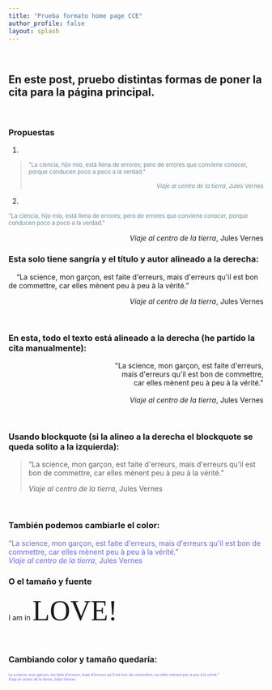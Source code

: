 ```yaml
---
title: "Prueba formato home page CCE"
author_profile: false
layout: splash
---
```

&nbsp;
&nbsp;
## En este post, pruebo distintas formas de poner la cita para la página principal. 

&nbsp; 
&nbsp; 
### __Propuestas__

1.  


> <span style="color:#668c99; font-size:0.8em;"> "La ciencia, hijo mío, está llena de errores; pero de errores que conviene conocer, porque conducen poco a poco a la verdad."</span>
> <div style="text-align: right;color:#668c99; font-size:0.8em;"> <i>Viaje al centro de la tierra</i>, Jules Vernes</div>  

2.  


<span style="color:#668c99; font-size:0.8em;"> "La ciencia, hijo mío, está llena de errores; pero de errores que conviene conocer, porque conducen poco a poco a la verdad."
<div style="text-align: right"> <i>Viaje al centro de la tierra</i>, Jules Vernes</div></span>

### Esta solo tiene sangría y el título y autor alineado a la derecha:

&nbsp;&nbsp;&nbsp;&nbsp;“La science, mon garçon, est faite d'erreurs, mais d'erreurs qu'il est bon de commettre, car elles mènent peu à peu à la vérité.”
<div style="text-align: right"> <i>Viaje al centro de la tierra</i>, Jules Vernes</div>

&nbsp; 
&nbsp; 
### En esta, todo el texto está alineado a la derecha (he partido la cita manualmente):

<div style="text-align: right">"La science, mon garçon, est faite d'erreurs, <br>  mais d'erreurs qu'il est bon de commettre, <br>  car elles mènent peu à peu à la vérité."<br><br><i> Viaje al centro de la tierra</i>, Jules Vernes </div>

&nbsp; 
&nbsp; 
### Usando blockquote (si la alineo a la derecha el blockquote se queda solito a la izquierda):

> “La science, mon garçon, est faite d'erreurs, mais d'erreurs qu'il est bon de commettre, car elles mènent peu à peu à la vérité.”
>
> *Viaje al centro de la tierra*, Jules Vernes

&nbsp; 
&nbsp; 
### También podemos cambiarle el color:

<span style="color:#6666ff"> “La science, mon garçon, est faite d'erreurs, mais d'erreurs qu'il est bon de commettre, car elles mènent peu à peu à la vérité.”<br>
*Viaje al centro de la tierra*, Jules Vernes</span>

### O el tamaño y fuente

I am in <span style="font-family:Papyrus; font-size:4em;">LOVE!</span>

&nbsp; 
&nbsp; 
### Cambiando color y tamaño quedaría:

<span style="color:#6666ff; font-size:0.5em;">La science, mon garçon, est faite d'erreurs, mais d'erreurs qu'il est bon de commettre, car elles mènent peu à peu à la vérité.”<br>
*Viaje al centro de la tierra*, Jules Vernes</span>

  
